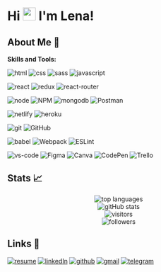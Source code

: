 # Hi <img src="https://media.giphy.com/media/hvRJCLFzcasrR4ia7z/giphy.gif" width="29px"> I'm Lena!

## About Me 🚀

**Skills and Tools:**  

![html](https://img.shields.io/badge/HTML5-E34F26?style=for-the-badge&logo=html5&logoColor=white)
![css](https://img.shields.io/badge/CSS3-1572B6?style=for-the-badge&logo=css3&logoColor=white)
![sass](https://img.shields.io/badge/Sass-CC6699?style=for-the-badge&logo=sass&logoColor=white)
![javascript](https://img.shields.io/badge/JavaScript-323330?style=for-the-badge&logo=javascript&logoColor=F7DF1E)

![react](https://img.shields.io/badge/React-20232A?style=for-the-badge&logo=react&logoColor=61DAFB)
![redux](https://img.shields.io/badge/Redux-593D88?style=for-the-badge&logo=redux&logoColor=white)
![react-router](https://img.shields.io/badge/React_Router-CA4245?style=for-the-badge&logo=react-router&logoColor=white)

![node](https://img.shields.io/badge/Node.js-43853D?style=for-the-badge&logo=node.js&logoColor=white)
![NPM](https://img.shields.io/badge/NPM-20232A?style=for-the-badge&logo=npm&logoColor=white)
![mongodb](https://img.shields.io/badge/MongoDB-4EA94B?style=for-the-badge&logo=mongodb&logoColor=white)
![Postman](https://img.shields.io/badge/Postman-FF6C37?style=for-the-badge&logo=postman&logoColor=red)

![netlify](https://img.shields.io/badge/Netlify-00C7B7?style=for-the-badge&logo=netlify&logoColor=white)
![heroku](https://img.shields.io/badge/Heroku-430098?style=for-the-badge&logo=heroku&logoColor=white)

![git](https://img.shields.io/badge/Git-FFFFFF?style=for-the-badge&logo=Git&logoColor=CA4245)
![GitHub](https://img.shields.io/badge/github-%23121011.svg?style=for-the-badge&logo=github&logoColor=FFFFFF)

![babel](https://img.shields.io/badge/Babel-20232A?style=for-the-badge&logo=Babel&logoColor=F7DF1E)
![Webpack](https://img.shields.io/badge/webpack-%238DD6F9.svg?style=for-the-badge&logo=webpack&logoColor=black)
![ESLint](https://img.shields.io/badge/ESLint-4B3263?style=for-the-badge&logo=eslint&logoColor=FFFFFF)

![vs-code](https://img.shields.io/badge/VS_Code-007ACC?style=for-the-badge&logo=Visual-Studio-Code&logoColor=FFFFFF)
![Figma](https://img.shields.io/badge/figma-E34F26?style=for-the-badge&logo=figma&logoColor=FFFFFF)
![Canva](https://img.shields.io/badge/Canva-00C7B7?style=for-the-badge&logo=Canva&logoColor=FFFFFF)
![CodePen](https://img.shields.io/badge/CodePen-FFFFFF?style=for-the-badge&logo=codepen&logoColor=black)
![Trello](https://img.shields.io/badge/Trello-%23026AA7.svg?style=for-the-badge&logo=Trello&logoColor=FFFFFF)


## Stats 📈

<div align="center">
<img src="https://github-readme-stats.vercel.app/api/top-langs/?username=Mona-Lisa-Dev&hide_border=true&layout=compact&bg_color=0,232526,414345&icon_color=ffffff&title_color=ffffff&text_color=ffffff&line_height=30&v=5" alt="top languages" />
</div>

<div align="center">
<img src="https://github-readme-stats.vercel.app/api?username=Mona-Lisa-Dev&show_icons=true&hide_border=true&bg_color=0,232526,414345&icon_color=82FF99&title_color=ffffff&text_color=ffffff&line_height=20.5&v=5&count_private=true" alt="gitHub stats">
</div>

<div align="center">
<img src="https://visitor-badge.laobi.icu/badge?page_id=Mona-Lisa-Dev.Mona-Lisa-Dev" alt="visitors">
</div>

<div align="center">
<img src="https://img.shields.io/github/followers/Mona-Lisa-Dev.svg?style=social&label=Follow&maxAge=2592000" alt="followers">
</div>

## Links 🔗

[![resume](https://img.shields.io/badge/Resume-4285F4?style=for-the-badge&logo=read-the-docs&logoColor=white)](https://drive.google.com/file/d/1upiU4B8o0PGYRaDbI5ECVDmqsqJTPBAk/view)
[![linkedIn](https://img.shields.io/badge/Linked_In-0077B5?style=for-the-badge&logo=LinkedIn&logoColor=white)](https://www.linkedin.com/in/elena-tsemko/)
[![github](https://img.shields.io/badge/github-%23121011.svg?style=for-the-badge&logo=github&logoColor=FFFFFF)](https://github.com/Mona-Lisa-Dev)
[![gmail](https://img.shields.io/badge/Gmail-D14836?style=for-the-badge&logo=Gmail&logoColor=white)](mailto:elena.hlihan@gmail.com)
[![telegram](https://img.shields.io/badge/Telegram-2CA5E0?style=for-the-badge&logo=Telegram&logoColor=white)](https://t.me/elenatsem)

<!--
**Mona-Lisa-Dev/Mona-Lisa-Dev** is a ✨ _special_ ✨ repository because its `README.md` (this file) appears on your GitHub profile.

Here are some ideas to get you started:

- 🔭 I’m currently working on ...
- 🌱 I’m currently learning ...
- 👯 I’m looking to collaborate on ...
- 🤔 I’m looking for help with ...
- 💬 Ask me about ...
- 📫 How to reach me: ...
- 😄 Pronouns: ...
- ⚡ Fun fact: ...
-->
